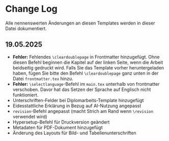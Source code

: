 # Change Log

Alle nennenswerten Änderungen an diesen Templates werden in dieser Datei dokumentiert.

## 19.05.2025

* **Fehler:** Fehlendes `\cleardoublepage` in Frontmatter hinzugefügt. Ohne diesen Befehl beginnen die Kapitel auf der linken Seite, wenn die Arbeit beidseitig gedruckt wird. Falls Sie das Template vorher heruntergeladen haben, fügen Sie bitte den Befehl `\cleardoublepage` ganz unten in der Datei `frontmatter.tex` hinzu.
* **Fehler:** `\selectlanguage`-Befehl im `main.tex` unterhalb von frontmatter verschoben. Davor hat das Setzen der Sprache auf Englisch nicht funktioniert.
* Unterschriften-Felder bei Diplomarbeits-Template hinzugefügt
* Eidesstattliche Erklärung in Bezug auf AI-Nutzung angepasst
* `revision`-Befehl angepasst (macht Strich am Rand wenn `\revision` verwendet wird)
* Hypersetup-Befehl für Druckversion geändert
* Metadaten für PDF-Dokument hinzugefügt
* Änderung des Layouts für Bild- und Tabellenunterschriften
